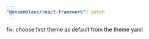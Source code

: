 ```yaml
---
"@ensembleui/react-framework": patch
---
```


fix: choose first theme as default from the theme yaml
